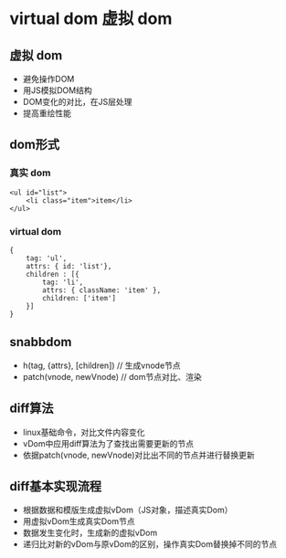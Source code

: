 # virtual dom 虚拟 dom

## 虚拟 dom
* 避免操作DOM
* 用JS模拟DOM结构
* DOM变化的对比，在JS层处理
* 提高重绘性能

## dom形式

### 真实 dom
```
<ul id="list">
    <li class="item">item</li>
</ul>
```

### virtual dom
```
{
    tag: 'ul',
    attrs: { id: 'list'},
    children : [{
        tag: 'li',
        attrs: { className: 'item' },
        children: ['item']
    }]
}
```

## snabbdom
* h(tag, {attrs}, [children]) // 生成vnode节点
* patch(vnode, newVnode) // dom节点对比、渲染

## diff算法
* linux基础命令，对比文件内容变化
* vDom中应用diff算法为了查找出需要更新的节点
* 依据patch(vnode, newVnode)对比出不同的节点并进行替换更新

## diff基本实现流程
* 根据数据和模版生成虚拟vDom（JS对象，描述真实Dom）
* 用虚拟vDom生成真实Dom节点
* 数据发生变化时，生成新的虚拟vDom
* 递归比对新的vDom与原vDom的区别，操作真实Dom替换掉不同的节点
